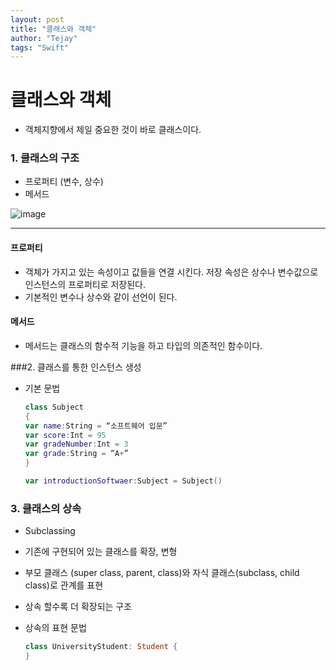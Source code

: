 ```yaml
---
layout: post
title: "클래스와 객체"
author: "Tejay"
tags: "Swift"
---
```


# 클래스와 객체

- 객체지향에서 제일 중요한  것이 바로 클래스이다.

### 1. 클래스의 구조

- 프로퍼티 (변수, 상수)
- 메서드

![image](https://simajune.github.io/img/posting/17091401.png)

** **

#### 프로퍼티

- 객체가 가지고 있는 속성이고 값들을 연결 시킨다. 저장 속성은 상수나 변수값으로 인스턴스의 프로퍼티로 저장된다.
- 기본적인 변수나 상수와 같이 선언이 된다.

#### 메서드

- 메서드는 클래스의 함수적 기능을 하고 타입의 의존적인 함수이다.

###2. 클래스를 통한 인스턴스 생성

- 기본 문법

  ```swift
  class Subject
  {
  var name:String = “소프트웨어 입문”
  var score:Int = 95
  var gradeNumber:Int = 3
  var grade:String = “A+”
  }

  var introductionSoftwaer:Subject = Subject()
  ```

### 3. 클래스의 상속

- Subclassing

- 기존에 구현되어 있는 클래스를 확장, 변형

- 부모 클래스 (super class, parent, class)와 자식 클래스(subclass, child class)로 관계를 표현

- 상속 할수록 더 확장되는 구조

- 상속의 표현 문법

  ```swift
  class UniversityStudent: Student {
  }
  ```
